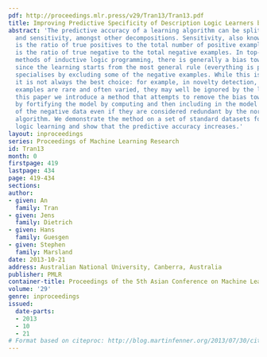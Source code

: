 ```yaml
---
pdf: http://proceedings.mlr.press/v29/Tran13/Tran13.pdf
title: Improving Predictive Specificity of Description Logic Learners by Fortification
abstract: 'The predictive accuracy of a learning algorithm can be split into specificity
  and sensitivity, amongst other decompositions. Sensitivity, also known as completeness,
  is the ratio of true positives to the total number of positive examples, while specificity
  is the ratio of true negative to the total negative examples. In top-down learning
  methods of inductive logic programming, there is generally a bias towards sensitivity,
  since the learning starts from the most general rule (everything is positive) and
  specialises by excluding some of the negative examples. While this is often useful,
  it is not always the best choice: for example, in novelty detection, where the negative
  examples are rare and often varied, they may well be ignored by the learning. In
  this paper we introduce a method that attempts to remove the bias towards sensitivity
  by fortifying the model by computing and then including in the model some descriptions
  of the negative data even if they are considered redundant by the normal learning
  algorithm. We demonstrate the method on a set of standard datasets for description
  logic learning and show that the predictive accuracy increases.'
layout: inproceedings
series: Proceedings of Machine Learning Research
id: Tran13
month: 0
firstpage: 419
lastpage: 434
page: 419-434
sections: 
author:
- given: An
  family: Tran
- given: Jens
  family: Dietrich
- given: Hans
  family: Guesgen
- given: Stephen
  family: Marsland
date: 2013-10-21
address: Australian National University, Canberra, Australia
publisher: PMLR
container-title: Proceedings of the 5th Asian Conference on Machine Learning
volume: '29'
genre: inproceedings
issued:
  date-parts:
  - 2013
  - 10
  - 21
# Format based on citeproc: http://blog.martinfenner.org/2013/07/30/citeproc-yaml-for-bibliographies/
---
```

